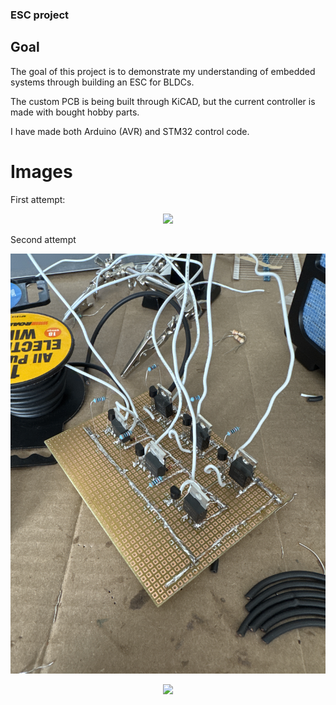### ESC project

## Goal

The goal of this project is to demonstrate my understanding of embedded systems through building an ESC for BLDCs. 

The custom PCB is being built through KiCAD, but the current controller is made with bought hobby parts.

I have made both Arduino (AVR) and STM32 control code. 

# Images

First attempt: 

<p align="center">
  <img src="./20241121_203540899_iOS.heic" />
</p>

Second attempt

<p align="center">
  <img src="./20250217_194613144_iOS.jpg" />
</p>

<p align="center">
  <img src="./20250304_023116963_iOS.heic" />
</p>
